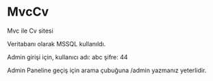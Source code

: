 # MvcCv
Mvc ile Cv sitesi

Veritabanı olarak MSSQL kullanıldı.

Admin girişi için,
kullanıcı adı: abc
şifre: 44

Admin Paneline geçiş için arama çubuğuna /admin yazmanız yeterlidir.
